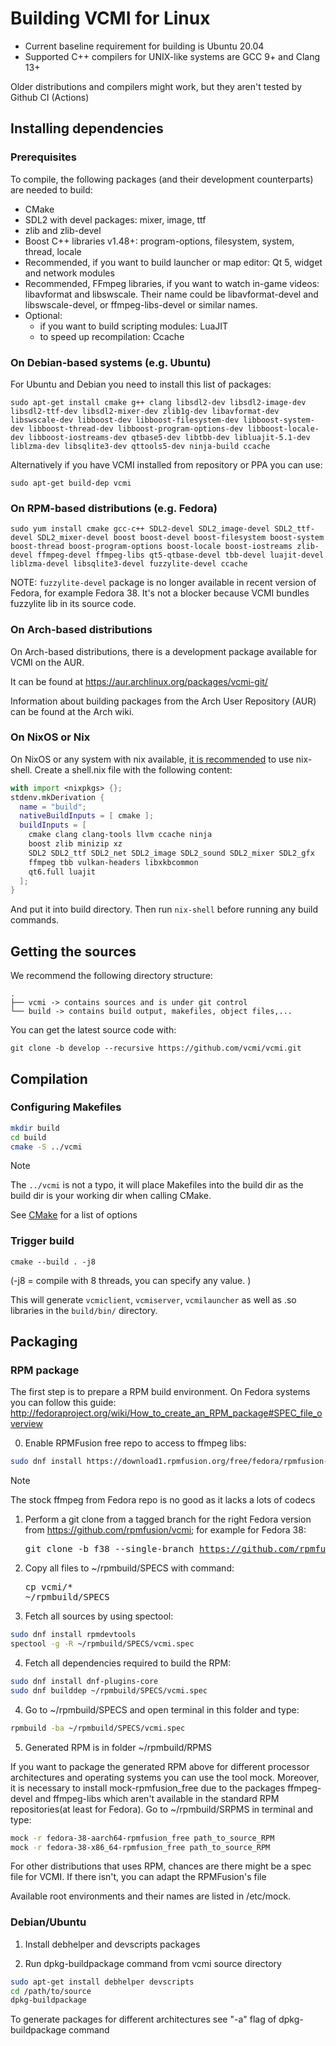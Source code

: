 # Building VCMI for Linux

- Current baseline requirement for building is Ubuntu 20.04
- Supported C++ compilers for UNIX-like systems are GCC 9+ and Clang 13+

Older distributions and compilers might work, but they aren't tested by Github CI (Actions)

## Installing dependencies

### Prerequisites

To compile, the following packages (and their development counterparts) are needed to build:

-   CMake
-   SDL2 with devel packages: mixer, image, ttf
-   zlib and zlib-devel
-   Boost C++ libraries v1.48+: program-options, filesystem, system, thread, locale
-   Recommended, if you want to build launcher or map editor: Qt 5, widget and network modules
-   Recommended, FFmpeg libraries, if you want to watch in-game videos: libavformat and libswscale. Their name could be libavformat-devel and libswscale-devel, or ffmpeg-libs-devel or similar names. 
-   Optional:
    - if you want to build scripting modules: LuaJIT
    - to speed up recompilation: Ccache

### On Debian-based systems (e.g. Ubuntu)

For Ubuntu and Debian you need to install this list of packages:

`sudo apt-get install cmake g++ clang libsdl2-dev libsdl2-image-dev libsdl2-ttf-dev libsdl2-mixer-dev zlib1g-dev libavformat-dev libswscale-dev libboost-dev libboost-filesystem-dev libboost-system-dev libboost-thread-dev libboost-program-options-dev libboost-locale-dev libboost-iostreams-dev qtbase5-dev libtbb-dev libluajit-5.1-dev liblzma-dev libsqlite3-dev qttools5-dev ninja-build ccache`

Alternatively if you have VCMI installed from repository or PPA you can use:

`sudo apt-get build-dep vcmi`

### On RPM-based distributions (e.g. Fedora)

`sudo yum install cmake gcc-c++ SDL2-devel SDL2_image-devel SDL2_ttf-devel SDL2_mixer-devel boost boost-devel boost-filesystem boost-system boost-thread boost-program-options boost-locale boost-iostreams zlib-devel ffmpeg-devel ffmpeg-libs qt5-qtbase-devel tbb-devel luajit-devel liblzma-devel libsqlite3-devel fuzzylite-devel ccache`

NOTE: `fuzzylite-devel` package is no longer available in recent version of Fedora, for example Fedora 38. It's not a blocker because VCMI bundles fuzzylite lib in its source code.

### On Arch-based distributions

On Arch-based distributions, there is a development package available for VCMI on the AUR.

It can be found at https://aur.archlinux.org/packages/vcmi-git/

Information about building packages from the Arch User Repository (AUR) can be found at the Arch wiki.

### On NixOS or Nix

On NixOS or any system with nix available, [it is recommended](https://nixos.wiki/wiki/C) to use nix-shell. Create a shell.nix file with the following content:

```nix
with import <nixpkgs> {};
stdenv.mkDerivation {
  name = "build";
  nativeBuildInputs = [ cmake ];
  buildInputs = [
    cmake clang clang-tools llvm ccache ninja
    boost zlib minizip xz
    SDL2 SDL2_ttf SDL2_net SDL2_image SDL2_sound SDL2_mixer SDL2_gfx
    ffmpeg tbb vulkan-headers libxkbcommon
    qt6.full luajit
  ];
}
```

And put it into build directory. Then run `nix-shell` before running any build commands.

## Getting the sources

We recommend the following directory structure:

```
.
├── vcmi -> contains sources and is under git control
└── build -> contains build output, makefiles, object files,...
```

You can get the latest source code with:

`git clone -b develop --recursive https://github.com/vcmi/vcmi.git`

## Compilation

### Configuring Makefiles

```sh
mkdir build
cd build
cmake -S ../vcmi
```

> [!NOTE]
> The `../vcmi` is not a typo, it will place Makefiles into the build dir as the build dir is your working dir when calling CMake.

See [CMake](CMake.md) for a list of options

### Trigger build

```
cmake --build . -j8
```

(-j8 = compile with 8 threads, you can specify any value. )

This will generate `vcmiclient`, `vcmiserver`, `vcmilauncher` as well as .so libraries in the `build/bin/` directory.

## Packaging

### RPM package

The first step is to prepare a RPM build environment. On Fedora systems you can follow this guide: http://fedoraproject.org/wiki/How_to_create_an_RPM_package#SPEC_file_overview

0. Enable RPMFusion free repo to access to ffmpeg libs:

```sh
sudo dnf install https://download1.rpmfusion.org/free/fedora/rpmfusion-free-release-$(rpm -E %fedora).noarch.rpm
```

> [!NOTE]
> The stock ffmpeg from Fedora repo is no good as it lacks a lots of codecs

1. Perform a git clone from a tagged branch for the right Fedora version from https://github.com/rpmfusion/vcmi; for example for Fedora 38: <pre>git clone -b f38 --single-branch https://github.com/rpmfusion/vcmi.git</pre>

2. Copy all files to ~/rpmbuild/SPECS with command: <pre>cp vcmi/*  ~/rpmbuild/SPECS</pre>

3. Fetch all sources by using spectool:

```sh
sudo dnf install rpmdevtools
spectool -g -R ~/rpmbuild/SPECS/vcmi.spec
```

4. Fetch all dependencies required to build the RPM:

```sh
sudo dnf install dnf-plugins-core
sudo dnf builddep ~/rpmbuild/SPECS/vcmi.spec
```

4. Go to ~/rpmbuild/SPECS and open terminal in this folder and type: 
```sh
rpmbuild -ba ~/rpmbuild/SPECS/vcmi.spec
```

5. Generated RPM is in folder ~/rpmbuild/RPMS

If you want to package the generated RPM above for different processor architectures and operating systems you can use the tool mock.
Moreover, it is necessary to install mock-rpmfusion_free due to the packages ffmpeg-devel and ffmpeg-libs which aren't available in the standard RPM repositories(at least for Fedora). Go to ~/rpmbuild/SRPMS in terminal and type: 

```sh
mock -r fedora-38-aarch64-rpmfusion_free path_to_source_RPM
mock -r fedora-38-x86_64-rpmfusion_free path_to_source_RPM
```

For other distributions that uses RPM, chances are there might be a spec file for VCMI. If there isn't, you can adapt the RPMFusion's file

Available root environments and their names are listed in /etc/mock.

### Debian/Ubuntu

1. Install debhelper and devscripts packages

2. Run dpkg-buildpackage command from vcmi source directory

```sh
sudo apt-get install debhelper devscripts
cd /path/to/source
dpkg-buildpackage
```

To generate packages for different architectures see "-a" flag of dpkg-buildpackage command
